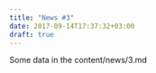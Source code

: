```yaml
---
title: "News #3"
date: 2017-09-14T17:37:32+03:00
draft: true
---
```


Some data in the content/news/3.md
